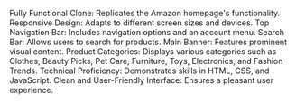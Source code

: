 Fully Functional Clone: Replicates the Amazon homepage's functionality.
Responsive Design: Adapts to different screen sizes and devices.
Top Navigation Bar: Includes navigation options and an account menu.
Search Bar: Allows users to search for products.
Main Banner: Features prominent visual content.
Product Categories: Displays various categories such as Clothes, Beauty Picks, Pet Care, Furniture, Toys, Electronics, and Fashion Trends.
Technical Proficiency: Demonstrates skills in HTML, CSS, and JavaScript.
Clean and User-Friendly Interface: Ensures a pleasant user experience.
